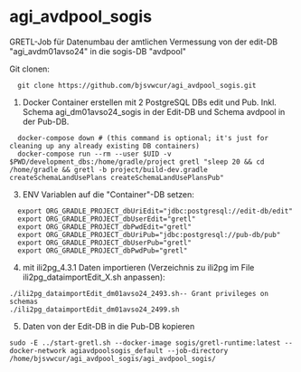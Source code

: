 # agi_avdpool_sogis
GRETL-Job für Datenumbau der amtlichen Vermessung von der edit-DB "agi_avdm01avso24" in die sogis-DB "avdpool" 

Git clonen:
```
  git clone https://github.com/bjsvwcur/agi_avdpool_sogis.git
```

1. Docker Container erstellen mit 2 PostgreSQL DBs edit und Pub. Inkl. Schema agi_dm01avso24_sogis in der Edit-DB und Schema avdpool in der Pub-DB.

```
  docker-compose down # (this command is optional; it's just for cleaning up any already existing DB containers)
  docker-compose run --rm --user $UID -v $PWD/development_dbs:/home/gradle/project gretl "sleep 20 && cd /home/gradle && gretl -b project/build-dev.gradle createSchemaLandUsePlans createSchemaLandUsePlansPub"
```

3. ENV Variablen auf die "Container"-DB setzen:
```
  export ORG_GRADLE_PROJECT_dbUriEdit="jdbc:postgresql://edit-db/edit"
  export ORG_GRADLE_PROJECT_dbUserEdit="gretl"
  export ORG_GRADLE_PROJECT_dbPwdEdit="gretl"
  export ORG_GRADLE_PROJECT_dbUriPub="jdbc:postgresql://pub-db/pub"
  export ORG_GRADLE_PROJECT_dbUserPub="gretl"
  export ORG_GRADLE_PROJECT_dbPwdPub="gretl"

```

4. mit ili2pg_4.3.1 Daten importieren (Verzeichnis zu ili2pg im File ili2pg_dataimportEdit_X.sh anpassen):
```
./ili2pg_dataimportEdit_dm01avso24_2493.sh-- Grant privileges on schemas
./ili2pg_dataimportEdit_dm01avso24_2499.sh
```

5. Daten von der Edit-DB in die Pub-DB kopieren
```
sudo -E ../start-gretl.sh --docker-image sogis/gretl-runtime:latest --docker-network agiavdpoolsogis_default --job-directory /home/bjsvwcur/agi_avdpool_sogis/agi_avdpool_sogis/
  ```
